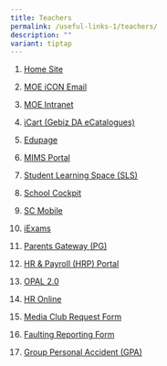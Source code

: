 ```yaml
---
title: Teachers
permalink: /useful-links-1/teachers/
description: ""
variant: tiptap
---
```

<ol data-tight="true" class="tight">
<li>
<p><a href="https://sites.google.com/moe.edu.sg/skss/home" rel="noopener noreferrer nofollow" target="_blank">Home Site</a>
</p>
</li>
<li>
<p><a href="https://icon.moe.edu.sg/" rel="noopener noreferrer nofollow" target="_blank">MOE iCON Email</a>
</p>
</li>
<li>
<p><a href="https://intranet.moe.gov.sg/Pages/Home.aspx" rel="noopener noreferrer nofollow" target="_blank">MOE Intranet</a>
</p>
</li>
<li>
<p><a href="https://intranet.moe.gov.sg/moeprocurement/Pages/iCart.aspx" rel="noopener noreferrer nofollow" target="_blank">iCart (Gebiz DA eCatalogues)</a>
</p>
</li>
<li>
<p><a href="https://skss.edupage.org/" rel="noopener noreferrer nofollow" target="_blank">Edupage</a>
</p>
</li>
<li>
<p><a href="https://mims.moe.gov.sg/" rel="noopener noreferrer nofollow" target="_blank">MIMS Portal</a>
</p>
</li>
<li>
<p><a href="https://vle.learning.moe.edu.sg/login" rel="noopener noreferrer nofollow" target="_blank">Student Learning Space (SLS)</a>
</p>
</li>
<li>
<p><a href="http://schoolcockpit.moe.gov.sg/" rel="noopener noreferrer nofollow" target="_blank">School Cockpit</a>
</p>
</li>
<li>
<p><a href="https://scmobile.moe.edu.sg/login" rel="noopener noreferrer nofollow" target="_blank">SC Mobile</a>
</p>
</li>
<li>
<p><a href="https://iexams.seab.gov.sg/" rel="noopener noreferrer nofollow" target="_blank">iExams</a>
</p>
</li>
<li>
<p><a href="https://pg.moe.edu.sg/" rel="noopener noreferrer nofollow" target="_blank">Parents Gateway (PG)</a>
</p>
</li>
<li>
<p><a href="https://www.hrp.gov.sg/" rel="noopener noreferrer nofollow" target="_blank">HR &amp; Payroll (HRP) Portal</a>
</p>
</li>
<li>
<p><a href="https://opal2.moe.edu.sg/" rel="noopener noreferrer nofollow" target="_blank">OPAL 2.0</a>
</p>
</li>
<li>
<p><a href="http://intranet.moe.gov.sg/hr_online/" rel="noopener noreferrer nofollow" target="_blank">HR Online</a>
</p>
</li>
<li>
<p><a href="https://form.gov.sg/683532f6727032ecb53ac77d" rel="noopener nofollow" target="_blank">Media Club Request Form</a>
</p>
</li>
<li>
<p><a href="https://form.gov.sg/683534b56f838064b3faca06" rel="noopener nofollow" target="_blank">Faulting Reporting Form</a>
</p>
</li>
<li>
<p><a href="/files/Product_Fact_Sheet__Year_2024_May__Revised.pdf" rel="noopener noreferrer nofollow" target="_blank">Group Personal Accident (GPA)</a>
</p>
</li>
</ol>
<p></p>